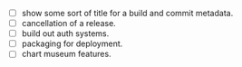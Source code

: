 - [ ] show some sort of title for a build and commit metadata.
- [ ] cancellation of a release.
- [ ] build out auth systems.
- [ ] packaging for deployment.
- [ ] chart museum features.
